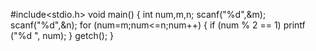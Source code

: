 #include<stdio.h>
void main()
{
int num,m,n;
scanf("%d",&m);
scanf("%d",&n);
for (num=m;num<=n;num++)
        {
               if (num % 2 == 1)
                  printf ("%d ", num);
         }
                getch();
}
